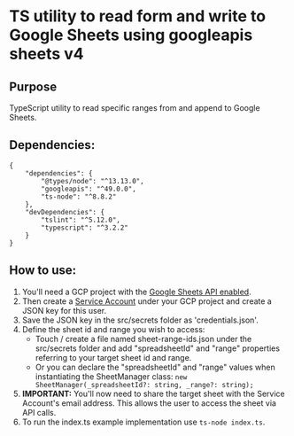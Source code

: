# TS utility to read form and write to Google Sheets using googleapis sheets v4
## Purpose
TypeScript utility to read specific ranges from and append to Google Sheets.
## Dependencies:
```
{
    "dependencies": {
        "@types/node": "^13.13.0",
        "googleapis": "^49.0.0",
        "ts-node": "^8.8.2"
    },
    "devDependencies": {
        "tslint": "^5.12.0",
        "typescript": "^3.2.2"
    }
}
```
## How to use:
1. You'll need a GCP project with the [Google Sheets API enabled](https://developers.google.com/sheets/api/quickstart/nodejs).
2. Then create a [Service Account](https://cloud.google.com/iam/docs/understanding-service-accounts) under your GCP project and create a JSON key for this user.
3. Save the JSON key in the src/secrets folder as 'credentials.json'.
4. Define the sheet id and range you wish to access:
   * Touch / create a file named sheet-range-ids.json under the src/secrets folder and add "spreadsheetId" and "range" properties referring to your target sheet id and range.
   * Or you can declare the "spreadsheetId" and "range" values when instantiating the SheetManager class: `new SheetManager(_spreadsheetId?: string, _range?: string);`
5. **IMPORTANT:** You'll now need to share the target sheet with the Service Account's email address. This allows the user to access the sheet via API calls.
6. To run the index.ts example implementation use `ts-node index.ts`.
